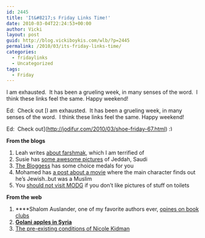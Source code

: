 ```yaml
---
id: 2445
title: 'It&#8217;s Friday Links Time!'
date: 2010-03-04T22:24:53+00:00
author: Vicki
layout: post
guid: http://blog.vickiboykis.com/wlb/?p=2445
permalink: /2010/03/its-friday-links-time/
categories:
  - fridaylinks
  - Uncategorized
tags:
  - Friday
---
```

I am exhausted.  It has been a grueling week, in many senses of the word.  I think these links feel the same. Happy weekend!

Ed:  Check out [I am exhausted.  It has been a grueling week, in many senses of the word.  I think these links feel the same. Happy weekend!

Ed:  Check out](http://jodifur.com/2010/03/shoe-friday-67.html) <img src="http://blog.vickiboykis.com/wlb/wp-includes/images/smilies/simple-smile.png" alt=":)" class="wp-smiley" style="height: 1em; max-height: 1em;" />

**From the blogs**

  1. Leah writes [about farshmak](http://ingathered.com/2010/03/04/go-fish/), which I am terrified of
  2. Susie has [some awesome pictures](http://susiesbigadventure.blogspot.com/2010/03/tour-of-al-balad.html) of Jeddah, Saudi
  3. [The Bloggess](http://thebloggess.com/?p=6094) has some choice medals for you
  4. Mohamed has [a post about a movie](http://travellerwithin.blogspot.com/2010/03/muslim-man-turns-out-to-be-jewish-relax.html?utm_source=feedburner&utm_medium=feed&utm_campaign=Feed%3A+TravellerWithin+%28The+Traveller+Within%29) where the main character finds out he&#8217;s Jewish..but was a Muslim
  5. You [should not visit MODG](http://www.martinisordiapergenies.com/2010/03/day-1-of-americas-favorite-stuff-on.html) if you don&#8217;t like pictures of stuff on toilets

**From the web**

  1. ****Shalom Auslander, one of my favorite authors ever, [opines on book clubs](http://www.tabletmag.com/arts-and-culture/books/27268/groupies/)
  2. [**Golani apples in Syria**](http://www.jpost.com/MiddleEast/Article.aspx?ID=170054)
  3. [The pre-existing conditions of Nicole Kidman](http://www.marginalrevolution.com/marginalrevolution/2010/02/something-is-wrong-when-nicole-kidman-cant-get-insurance.html)